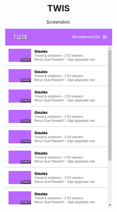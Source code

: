 <h1 align="center">TWIS</h1>

<p align="center">Screenshot:</p>
<p align="center"><img alt='Screenshot' src='./images/print1.png'/></p>
